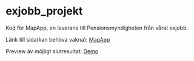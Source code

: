 # exjobb_projekt
Kod för MapApp, en leverans till Pensionsmyndigheten från vårat exjobb.

Länk till sida(kan behöva vakna): [MapApp](https://mapapp-exjobb.herokuapp.com/)


Preview av möjligt slutresultat: [Demo](https://mapapp-exjobb.herokuapp.com/example.html)
